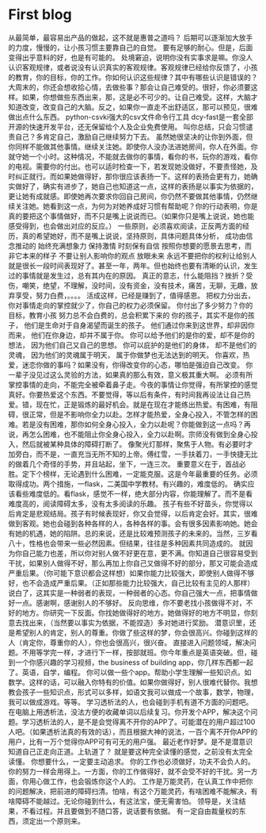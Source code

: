 # First blog 

从最简单，最容易出产品的做起，这不就是惠普之道吗？
后期可以逐渐加大放手的力度，慢慢的，让小孩习惯主要靠自己的自觉。
要有足够的耐心。但是，后面变得出乎意料的好，也是有可能的。
处境窘迫，说明你没有实事求是嘛。你没人认识客观规律，或者说没有认识真实的客观规律。客观规律已经给你反馈了，小孩的教育，你的目标，你的工作。你如何认识这些规律？其中有哪些认识是错误的？
大周末的，你还会想收拾心情，去做些事？那会让自己难受的。很好，你必须要这样。如果，你想做些东西出来，那，这是必不可少的。让自己难受。这样，大脑才知道改变，改变自己的大脑。反之，如果你一直走不出舒适区，那可以预见，很难做出点什么东西。
python-csvki强大的csv文件命令行工具
dcy-fast是一套全部开源的快速开发平台，还无保留给个人及企业免费使用。
叫你总结，只会习惯谴责自己？多肯定自己，激励自己继续努力下去。
虽然她很坚决的让你到外面，但你同样不能做其他事情。继续关注她。即使你人没办法进她房间，你人在外面。你就守她一个小时。这种情况，不能就去做你的事情，看你的书，玩你的游戏，看你的电视。需要你的付出。也可以适时检查一下，若发现她没做好，不要责怪她，及时纠正就行。而如果她做得好，那你很应该表扬一下。这样的表扬会更有力，她确实做好了，确实有进步了，她自己也知道这一点，这样的表扬是以事实为依据的，更让她有成就感。即使她再次要求你回自己房间，你仍然不要做其他事情，仍然继续关注她。她看到这一点，为何为对她养成好习惯有帮助呢？你的行动表明，你是真的要把这个事情做好，而不只是嘴上说说而已。（如果你只是嘴上说说，她也能感受得到，也会做出对应的反应。）
一些原则，必须喜欢阅读，正反两方面的经历，真的希望她好，而不是嘴上说说，坚持原则，具体问题具体分析，
成功由信念推动的
始终充满想象力
保持激情
时刻保有自信
按照你想要的愿景去思考，而非它本来的样子
不要让别人影响你的观点
放眼未来
永远不要把你的权利让给别人
就是很长一段时间表现好了。甚至一年，两年。但也始终也要有清晰的认识，发生过的事情就是发生过，总有其内在的原因。
真正的意志，什么能阻挡？挫折？受伤，嘲笑，绝望，不理解，没时间，没有资金，没有技术，痛苦，无聊，无趣，放弃享受，努力白费，。。。。
活成这样，已经是赚到了，值得感恩。
把权力分出去，你对事情走向的掌控就少了，你自己的权力必须保留。
你付出了多少努力？你的目标，教育小孩
努力总不会白费的，总会积累下来的
你的孩子，其实不是你的孩子，
他们是生命对于自身渴望而诞生的孩子。
他们通过你来到这世界，却非因你而来，
他们在你身边，却并不属于你。
你可以给予他们的是你的爱，却不是你的想法，
因为他们自己又自己的思想。
你可以庇护的是他们的身体，
却不是他们的灵魂，
因为他们的灵魂属于明天，
属于你做梦也无法达到的明天。
你喜欢，热爱，迷恋你做的事吗？如果没有，你得改变你的心态，哪怕是强迫自己改变。
你一辈子没见过这么灵验的方法，如果真的那么有效，意义极其重大啊。
必须有所掌控事情的走向，不能完全被牵着鼻子走。今夜的事情让你觉得，有所掌控的感觉真好。你要热爱这个东西。不要觉得，等以后有条件，有时间我再设法让自己热爱。错，现在忙，正是锻炼的最好机会。就是在现在才能练出热爱。有困难，有阻碍，很正常，但是不影响你全力以赴。怎样才能热爱，全身心投入，不管怎样的困难。若是没有困难，那你如何全身心投入，全力以赴呢？你能做到这一点吗？再说，再怎么困难，也不能阻止你全身心投入，全力以赴啊。宗师没有做到全身心投入，然后就被某种具体的障碍打断了。
像聚光灯那样，聚焦于人物。有必要时才加旁白，而不是，一直充当无所不知的上帝。傅红雪，一手扶着刀，一手快捷无比的做着几个奇怪的手势，并且站起，坐下，一连三次。
重要意义在于，首战必胜。定下个榜样，无论遇到什么困难，一定能克服。这是今年最重要的任务。必须取得成功。两个措施，一flask，二美国中学教材。有兴趣的，难度低的。
确实应该看些难度低的。看flask，感觉不一样，绝大部分内容，你能理解了。而不是看难度高的，阅读障碍太多，没有太多阅读的乐趣。
孩子有些不好苗头，你觉得以后肯定是悲观结局。孩子有时候表现好，你又会觉得，以后肯定会好。其实，很难做到客观。她也会碰到各种各样的人，各种各样的事。会有很多因素影响她。她会有她的机遇，她的陷阱。总的来说，还是比较难预测孩子的未来的。当然，三岁看八十，性格也会带来一些必然因素。但结果，往往是多种因素共同造成的。
就因为你自己能力也差，所以你对别人做不好更在意，更不满。你知道自己很容易受到干扰，如果别人做得不好，那么再加上你自己又做得不好的部分，那又可能会造成严重后果。（你可能下意识都会这样想）如果你能力比较强大，即使别人做得不够好，也不会造成严重后果。（正如那些能力比较强大，自己比较有主见的人那样）说白了，这其实是一种弱者的表现，一种弱者的心态。你自己强大一点，把事情做好一点。感谢啊，感谢别人的不够好。
反向思维，你不要老找小孩做得不对，不好的地方。你研究一下反面。你找她做得好的地方。她做得好的地方不明显，你刻意去找出来，（当然要以事实为依据，不能捏造）多对她进行奖励。
潜意识里，还是希望别人的肯定，别人的尊重。你做了些这样的梦，你会很高兴。你碰到这样的人（肯定你，尊重你的人），你也会很高兴，很兴奋。
直接进入问题领域，解决问题。不用等学完一样，才进行下一样，按部就班。你今年重点是英语突破。但，碰到一个你感兴趣的学习视频，the business of building app，你几样东西都一起了。英语，自学，编程。
你可以做一些个app。帮助小学生理解一些知识点。如数学。这样的话，可以融入你特有的价值。如果你做得好，别人很难代替你。我想教会孩子一些知识点，形式可以多样，如语文我可以做成一个故事，数学，物理，我可以做成游戏。等等。
学习透析法的人，也会碰到手机有道不方面的问题吧。在电脑上用透析法，没法方便的收藏单词以后续复习。你开发个APP，解决这个问题。学习透析法的人，是不是会觉得离不开你的APP了。可能潜在的用户超过100人吧。（如果透析法真的有效的话），而且根据大神的说法，一百个离不开你APP的用户，比有一万个觉得你APP可有可无的用户强。
最近老作好梦。是不是潜意识知道自己正走向正道。上轨道了？
就是要这种完全读懂的感觉，之前没有太完全读懂。
你想要什么，一定要主动追求。
你的工作也必须做好，功夫不会负人的。你的努力一样会用得上。一方面，你的工作做得好，就不会受不好的干扰。另一方面，你用心做工作，也会锻炼你这个人的。
工作是万能灵药，在认真工作中把你的问题解决，把前进的障碍扫清。怕啥，有这个万能灵药，有啥困难不能解决，有啥障碍不能越过。无论你碰到什么，有这法宝，便无需害怕。
领导是，关注结果，不看过程。并且要做到不随口答，说话要有依据。
有一定自由裁量权的东西，须定出一个原则来。

